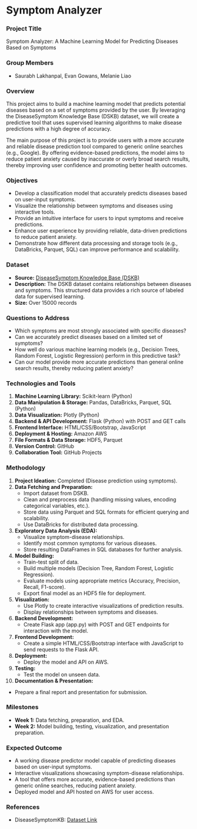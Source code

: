 # Symptom Analyzer

### Project Title
Symptom Analyzer: A Machine Learning Model for Predicting Diseases Based on Symptoms

### Group Members
- Saurabh Lakhanpal, Evan Gowans, Melanie Liao

### Overview
This project aims to build a machine learning model that predicts potential diseases based on a set of symptoms provided by the user. By leveraging the DiseaseSymptom Knowledge Base (DSKB) dataset, we will create a predictive tool that uses supervised learning algorithms to make disease predictions with a high degree of accuracy.

The main purpose of this project is to provide users with a more accurate and reliable disease prediction tool compared to generic online searches (e.g., Google). By offering evidence-based predictions, the model aims to reduce patient anxiety caused by inaccurate or overly broad search results, thereby improving user confidence and promoting better health outcomes.

### Objectives
- Develop a classification model that accurately predicts diseases based on user-input symptoms.
- Visualize the relationship between symptoms and diseases using interactive tools.
- Provide an intuitive interface for users to input symptoms and receive predictions.
- Enhance user experience by providing reliable, data-driven predictions to reduce patient anxiety.
- Demonstrate how different data processing and storage tools (e.g., DataBricks, Parquet, SQL) can improve performance and scalability.

### Dataset
- **Source:** [DiseaseSymptom Knowledge Base (DSKB)](https://people.dbmi.columbia.edu/~friedma/Projects/DiseaseSymptomKB/index.html)
- **Description:** The DSKB dataset contains relationships between diseases and symptoms. This structured data provides a rich source of labeled data for supervised learning.
- **Size:** Over 15000 records 

### Questions to Address
- Which symptoms are most strongly associated with specific diseases?
- Can we accurately predict diseases based on a limited set of symptoms?
- How well do various machine learning models (e.g., Decision Trees, Random Forest, Logistic Regression) perform in this predictive task?
- Can our model provide more accurate predictions than general online search results, thereby reducing patient anxiety?

### Technologies and Tools
1. **Machine Learning Library:** Scikit-learn (Python)
2. **Data Manipulation & Storage:** Pandas, DataBricks, Parquet, SQL (Python)
3. **Data Visualization:** Plotly (Python)
4. **Backend & API Development:** Flask (Python) with POST and GET calls
5. **Frontend Interface:** HTML/CSS/Bootstrap, JavaScript
6. **Deployment & Hosting:** Amazon AWS
7. **File Formats & Data Storage:** HDF5, Parquet
8. **Version Control:** GitHub
9. **Collaboration Tool:** GitHub Projects

### Methodology
1. **Project Ideation:** Completed (Disease prediction using symptoms).
2. **Data Fetching and Preparation:**
   - Import dataset from DSKB.
   - Clean and preprocess data (handling missing values, encoding categorical variables, etc.).
   - Store data using Parquet and SQL formats for efficient querying and scalability.
   - Use DataBricks for distributed data processing.
3. **Exploratory Data Analysis (EDA):**
   - Visualize symptom-disease relationships.
   - Identify most common symptoms for various diseases.
   - Store resulting DataFrames in SQL databases for further analysis.
4. **Model Building:**
   - Train-test split of data.
   - Build multiple models (Decision Tree, Random Forest, Logistic Regression).
   - Evaluate models using appropriate metrics (Accuracy, Precision, Recall, F1-score).
   - Export final model as an HDF5 file for deployment.
5. **Visualization:**
   - Use Plotly to create interactive visualizations of prediction results.
   - Display relationships between symptoms and diseases.
6. **Backend Development:**
   - Create Flask app (app.py) with POST and GET endpoints for interaction with the model.
7. **Frontend Development:**
   - Create a simple HTML/CSS/Bootstrap interface with JavaScript to send requests to the Flask API.
8. **Deployment:**
   - Deploy the model and API on AWS.
9. **Testing:**
   - Test the model on unseen data.
10. **Documentation & Presentation:**
   - Prepare a final report and presentation for submission.

### Milestones
- **Week 1:** Data fetching, preparation, and EDA.
- **Week 2:** Model building, testing, visualization, and presentation preparation.

### Expected Outcome
- A working disease predictor model capable of predicting diseases based on user-input symptoms.
- Interactive visualizations showcasing symptom-disease relationships.
- A tool that offers more accurate, evidence-based predictions than generic online searches, reducing patient anxiety.
- Deployed model and API hosted on AWS for user access.

### References
- DiseaseSymptomKB: [Dataset Link](https://people.dbmi.columbia.edu/~friedma/Projects/DiseaseSymptomKB/index.html)

